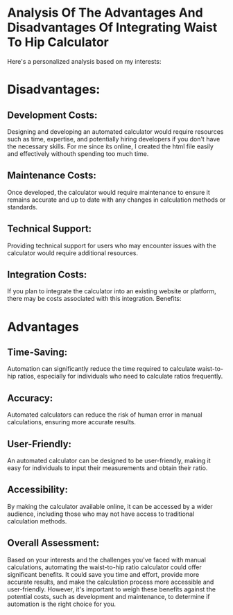 # Analysis Of The Advantages And Disadvantages Of Integrating Waist To Hip Calculator

Here's a personalized analysis based on my interests:

# Disadvantages:

## Development Costs: 
Designing and developing an automated calculator would require resources such as time, expertise, and potentially hiring developers if you don't have the necessary skills.
For me since its online, I created the html file easily and effectively withouth spending too much time.

## Maintenance Costs: 
Once developed, the calculator would require maintenance to ensure it remains accurate and up to date with any changes in calculation methods or standards.

## Technical Support: 
Providing technical support for users who may encounter issues with the calculator would require additional resources.

## Integration Costs:
If you plan to integrate the calculator into an existing website or platform, there may be costs associated with this integration.
Benefits:

# Advantages

## Time-Saving: 
Automation can significantly reduce the time required to calculate waist-to-hip ratios, especially for individuals who need to calculate ratios frequently.

## Accuracy:
Automated calculators can reduce the risk of human error in manual calculations, ensuring more accurate results.

## User-Friendly:
An automated calculator can be designed to be user-friendly, making it easy for individuals to input their measurements and obtain their ratio.

## Accessibility: 
By making the calculator available online, it can be accessed by a wider audience, including those who may not have access to traditional calculation methods.

## Overall Assessment:
Based on your interests and the challenges you've faced with manual calculations, automating the waist-to-hip ratio calculator could offer significant benefits. It could save you time and effort, provide more accurate results, and make the calculation process more accessible and user-friendly. However, it's important to weigh these benefits against the potential costs, such as development and maintenance, to determine if automation is the right choice for you.

